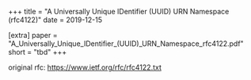 +++
title = "A Universally Unique IDentifier (UUID) URN Namespace (rfc4122)"
date = 2019-12-15

[extra]
paper = "A_Universally_Unique_IDentifier_(UUID)_URN_Namespace_rfc4122.pdf"
short = "tbd"
+++

original rfc: https://www.ietf.org/rfc/rfc4122.txt

